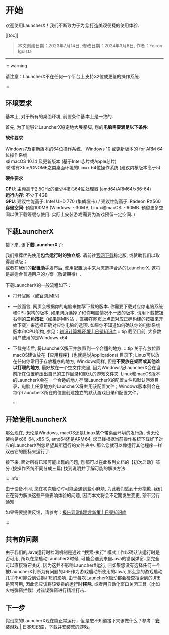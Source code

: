 # 开始

欢迎使用LauncherX！我们不断致力于为您打造美观便捷的使用体验. 

[[toc]]

>   本文创建日期：2023年7月14日, 修改日期：2024年3月6日, 作者：Feiron Iguista

-------

::: warning

请注意：LauncherX不在任何一个平台上支持32位或更低的操作系统. 

:::

## 环境要求

基本上, 对于所有的桌面环境, 前置条件基本上是一致的. 

首先, 为了能够让LauncherX稳定地大展拳脚, 您的**电脑需要满足以下条件**:

**软件要求**

Windows7及更新版本的64位操作系统、Windows 10 或更新版本的 for ARM 64位操作系统<br> *或*    macOS 10.14 及更新版本 (基于Intel芯片或Apple芯片)<br> *或*    带有Xfce/GNOME之类桌面环境的Linux 64位操作系统 (建议内核版本高于5).

**硬件要求**

**CPU**: 主频高于2.5GHz的至少4核心64位处理器 (amd64/ARM64/x86-64)<br>**运行内存**: 不少于4GB<br>        **GPU**: 建议性能高于: Intel UHD 770 (集成显卡) / 建议性能高于: Radeon RX560<br>**存储空间**: 预留100MB (Windows: ~30MB, Linux和macOS: ~60MB. 预留更多空间以供下载等缓存使用. 实际上安装游戏需要为游戏预留一定空间. )



## 下载LauncherX

接下来, 该**下载LauncherX**了:

我们推荐优先使用**包含运行时的独立版**. 请前往[官网下载](https://corona.studio/launcherx/download)稳定版, 或赞助我们以取得测试版；<br>或者在我们的**配置助手**发布后, 使用配置助手来为您选择合适的LauncherX. 这将是最适合普通用户的方案（敬请期待）. 

下载LauncherX的一般流程如下：

- 打开[官网](https://corona.studio/launcherx/download)（或[官网.MIN](https://mincorona.studio/lx)）

- 一般而言, 网页会根据你的电脑来推荐下载的版本. 你需要下载对应你电脑系统和CPU架构的版本, 如果网页选择了和你电脑情况不一致的版本, 请用下载按钮右侧的**三角按钮**（如果是MIN站 ，直接在网页上点击对应正确构建的按钮来开始下载）来选择正确对应你电脑的选项. 如果你不知道如何确认你的电脑系统版本和CPU架构, 参见：[辨识计算机环境 | 日冕知识库](/zhCN/guide/general/check-system.html)
    :::tip 截至目前, 大多数用户使用的是Windows x64. 

- 下载完毕后, 将LauncherX解压并放置到一个合适的地方. 
    :::tip 关于存放位置
    macOS建议放在【应用程序】(也就是说Applications) 目录下; Linux可以放在任何你常用于存放程序的地方, Windows同样, 但是**不要放在桌面或其他难以打理的地方**, 最好放在一个空文件夹里, 因为Windows版LauncherX会在当前所在位置解压出自己的工作目录和默认的游戏文件夹. 
    Linux和macOS版本的LauncherX会在一个合适的地方存储LauncherX的配置文件和默认游戏目录，电脑上任意地方的LauncherX将共用该配置文件；Windows版本则会在每个LauncherX所在的位置创建独立的默认游戏目录和配置文件。

    :::

## 开始使用LauncherX

那么现在, 无论是Windows, macOS还是Linux某个带桌面环境的发行版, 也无论架构是x86-64, x86-S, amd64还是ARM64, 您已经根据当前操作系统下载好了对应的LauncherX到您希望其所运行的文件夹中. 那么您就可以像运行其他程序一样双击它的图标来运行了. 

接下来, 面对所有已知可能出现的问题, 您都可以在此系列文档的【初次启动】部分 (按操作系统不同分成三篇) 找到说明并了解可能的解决方法. 

::: info

由于设备不同, 您在初次启动时可能会遇到些小麻烦, 为此我们感到十分抱歉. 我们正在努力解决这些严重影响体验的问题, 因而本文将会不定期发生变更, 恕不另行通知. 

如果需要提供反馈，请参考：[报告异常&建言新策 | 日冕知识库](/zhCN/lxguide/report-issue.html)

:::

## 共有的问题

由于我们的Java运行时检测机制是通过 “搜索-执行” 模式工作以确认该运行时是否可用, 所以在您启动LauncherX时候, 可能会遇到来自Java的错误弹窗. 您完全可以直接将它关闭, 因为这并不影响LauncherX运行; 且如果您没有选择任何一个被LauncherX判断为有问题的JRE作为游戏启动所使用的Java, 那么您的游戏启动几乎不可能受到受损JRE的影响. 由于每次LauncherX启动都会检查搜索到的JRE是否可用, 因此您应该将该受损的运行时**移除**, 或者用自动化窗口关闭工具（比如 火绒弹窗拦截）对错误弹窗进行精准打击. 

## 下一步

假设您的LauncherX现在能正常运行，但是您不知道接下来该做什么？参考：[安装游戏 | 日冕知识库](/zhCN/lxguide/features/installing-games.html)，下载并安装您的游戏。